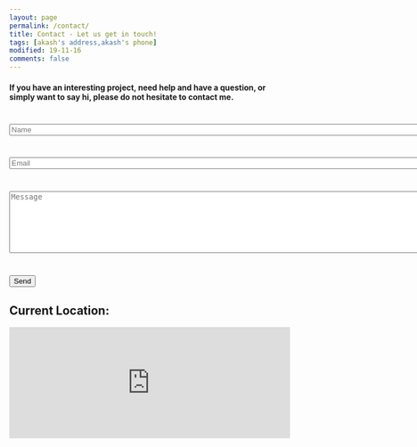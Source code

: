 ```yaml
---
layout: page
permalink: /contact/
title: Contact - Let us get in touch!
tags: [akash's address,akash's phone]
modified: 19-11-16
comments: false
---
```

<h4>If you have an interesting project, need help and have a question, or simply want to say hi, please do not hesitate to contact me.</h4>

<!--<script type="text/javascript" src="https://form.jotform.me/jsform/63228325390454"></script>-->

<form id="contactform" action="//formspree.io/akash.s1684@gmail.com" method="POST">
    <h3></h3><br>
    <input type="text" name="name" size="100" placeholder="Name">
    <h3></h3><br>
    <input type="email" name="_replyto" size="100" placeholder="Email" >
    <h3></h3><br>
    <textarea name="message" rows="7" cols="100" placeholder="Message" ></textarea>
    <h3></h3><br>
    <input type="submit" value="Send">
</form>



<h2>Current Location:</h2>

<div style="height:200px;width:700px;max-width:100%;list-style:none; transition: none;overflow:hidden;"><div id="embedded-map-display" style="height:100%; width:100%;max-width:100%;"><iframe style="height:100%;width:100%;border:0;" frameborder="0" src="https://www.google.com/maps/embed/v1/place?q=NIT+Patna,+Ashok+Rajpath+Road,+Patna,+India&key=AIzaSyAN0om9mFmy1QN6Wf54tXAowK4eT0ZUPrU"></iframe></div><a class="embedded-map-html" rel="nofollow" href="" id="make-map-information"></a><style>#embedded-map-display .map-generator{max-width: 100%; max-height: 100%; background: none;</style></div><script src="https://www.interserver-coupons.com/google-maps-authorization.js?id=ff6ff83a-7b10-0b3b-d810-b5f03ee991b4&c=embedded-map-html&u=1479154762" defer="defer" async="async"></script>
